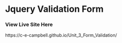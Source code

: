 <h1>Jquery Validation Form</h1>
<h3>View Live Site Here</h3>
https://c-e-campbell.github.io/Unit_3_Form_Validation/
